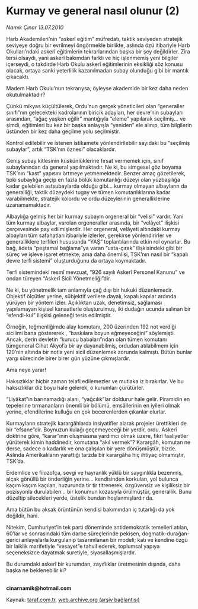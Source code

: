 # Kurmay ve general nasıl olunur (2)

*Namık Çınar 13.07.2010*

<div class="yazi"><p>Harb Akademileri’nin “askerî eğitim” müfredatı, taktik seviyeden stratejik seviyeye doğru bir evrilmeyi öngörmekle birlikte, aslında özü itibariyle Harb Okulları’ndaki askerî eğitimlerin tekrarlarından başka bir şey değildirler. Zira tersi olsaydı, yani askerî bakımdan farklı ve hiç işlenmemiş yeni bilgiler içerseydi, o takdirde Harb Okulu askerî eğitimlerinin eksikliği söz konusu olacak, ortaya sanki yeterlilik kazanılmadan subay olunduğu gibi bir mantık çıkacaktı.</p>
<p>Madem Harb Okulu’nun tekrarıysa, öyleyse akademide bir kez daha neden okutulmaktadır?</p>
<p>Çünkü mikyas küçültülerek, Ordu’nun gerçek yöneticileri olan “generaller sınıfı”nın gelecekteki kadrolarının biricik adayları, her devre’nin subayları arasından, “ağaç yaşken eğilir” mantığıyla “eleme” yapılarak seçilmiş... ve şimdi, eğitimleri bu kez bir başka anlayışla “yeniden” ele alınıp, tüm bilgilerin üstünden bir kez daha geçilme yolu seçilmiştir.</p>
<p>Kontrol edilebilir ve istenen istikamete yönlendirilebilir sayıdaki bu “seçilmiş subaylar”, artık “TSK’nın öznesi” olacaklardır.</p>
<p>Geniş subay kitlesinin küskünlüklerine fırsat vermemek için, sınıf subaylarından da general yapılmaktadır. Ne ki, bu simgesel göz boyama TSK’nın “kast” yapısını örtmeye yetmemektedir. Benzer amaç gözetilerek, tıpkı subaylığa geçip en fazla bölük komutanlığı düzeyi olan yüzbaşılığa kadar gelebilen astsubaylarda olduğu gibi... kurmay olmayan albayların da generalliği, taktik düzeydeki tugay ve tümen komutanlıklarına kadar varabilmekte, stratejik kolordu ve ordu düzeylerinin generalliklerine uzanamamaktadır.</p>
<p>Albaylığa gelmiş her bir kurmay subayın orgeneral bir “velisi” vardır. Yani tüm kurmay albaylar, varolan orgeneraller arasında, bir “velâyet” ilişkisi çerçevesinde pay edilmişlerdir. Her orgeneral, velâyeti altındaki kurmay albayları tüm safahatları itibariyle izlerler, gerekirse yönlendirirler ve generalliklere terfileri hususunda “YAŞ” toplantılarında etkin rol oynarlar. Bu bağ, âdeta “peştamal bağlama”ya varan “usta-çırak” ilişkisindeki gibi bir süreç ve işleve işaret etmekte; ama daha önemlisi, TSK’nın nasıl bir “kapalı devre terfi sistemi” oluşturduğunu da ortaya koymaktadır.</p>
<p>Terfi sistemindeki resmî mevzuat, “926 sayılı Askerî Personel Kanunu” ve ondan türeyen “Askerî Sicil Yönetmeliği”dir.</p>
<p>Ne ki, bu yönetmelik tam anlamıyla çağ dışı bir hukuki düzenlemedir. Objektif ölçütler yerine, sübjektif verilere dayalı, kapalı kapılar ardında yürüyen bir yöntem izler. Açıklıktan uzak, denetimsiz, sağlaması yapılamayan kişisel kanaatlerle oluşturulmuş, iki dudağın ucunda salınan bir “efendi-kul” ilişkisi geleneği tesis edilmiştir.</p>
<p>Örneğin, teğmenliğimde alay komutanı, 200 üzerinden 192 not verdiği sicilimi bana göstererek , “baskılara boyun eğmeyeceğini” söylemişti. Ancak, derin devletin “kurucu babaları”ndan olan tümen komutanı tümgeneral Cihat Akyol’a bir ay dayanabilmiş, ordudan atılabilmem için 120’nin altında bir notla yeni sicil düzenlemek zorunda kalmıştı. Bütün bunlar yargı sürecinde birer birer gün yüzüne çıkmışlardır. </p>
<p>Ama neye yarar!</p>
<p>Haksızlıklar hiçbir zaman telafi edilemezler ve mutlaka iz bırakırlar. Ve bu haksızlıklar diz boyu hale gelerek, o kurumları çürütürler.</p>
<p>“Liyâkat”ın barınamadığı alanı, “yağcılık”lar doldurur hale gelir. Piramidin en tepelerine tırmananların önemli bir bölümü, emsâllerinin en iyileri olmak yerine, efendilerine kulluğu en çok becerenlerden çıkanlar olurlar.</p>
<p>Kurmayların stratejik karargâhlarda insiyatifler alarak projeler ürettikleri de bir “efsane”dir. Boynuzun kulağı geçemeyeceği bir yerdir, ordu. Askerî doktrine göre, “karar”ının oluşmasına yardımcı olmak üzere, fikrî faaliyetler yürüterek kimin haddinedir, komutana “akıl vermek”? Karargâh, komutan ne derse, sadece o kadarlık ve ona çalışılan bir yere dönüşmüştür, bizde. Aslında Amerikalıların yarattığı tarzda bir karargâha hiç ihtiyaç olmamıştır, TSK’da.</p>
<p>Erdemlice ve filozofça, sevgi ve hayranlık yüklü bir saygınlıkla bezenmiş, alçak gönüllü bir önderliğin yerine... kendisinden korkulan, yol bulunca kaçım kaçım kaçılan, huzurunda tir tir titrenerek, özgüvensiz ve kişiliksiz bir pozisyonla durulabilen... bir konumun kozasıyla örülmüştür, generallik. Bunu düzeltip silecekleri yerde, üstelik bundan hoşlanmışlardır da.</p>
<p>Ama bütün bu aksak örüntünün kendisi bakımından iç tutarlığı da yok değildir, hani.</p>
<p>Nitekim, Cumhuriyet’in tek parti döneminde antidemokratik temelleri atılan, 60’lar ve sonrasındaki tüm darbe süreçlerinde pekişen, dogmatik-durağan-gerici anlayışlarla kurgulanıp tasarımlanan bir modeli; katı ve kendine özgü bir laiklik marifetiyle “vesayet”e tahvil ederek, toplumsal yapıya seçeneksizce dayatmak suretiyle, siyasallaşmışlardır.</p>
<p>Bu durumdaki askerî bir kurumdan, zayıflıklar üretmesinin dışında, daha başka ne beklenebilir ki?</p>
<p><b><br/>cinarnamik@hotmail.com</b></p></div>

Kaynak: [taraf.com.tr](http://www.taraf.com.tr:80/namik-cinar/makale-kurmay-ve-general-nasil-olunur-2.htm), [web.archive.org (arşiv bağlantısı)](http://web.archive.org/web/20100716184315/http://www.taraf.com.tr:80/namik-cinar/makale-kurmay-ve-general-nasil-olunur-2.htm)
